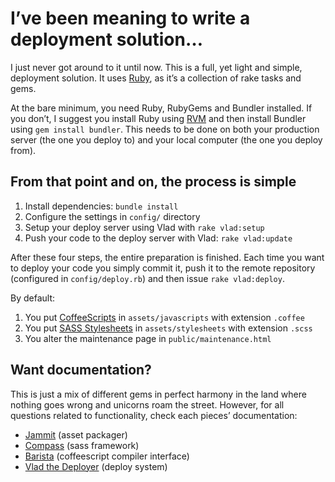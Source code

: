 I’ve been meaning to write a deployment solution…
=================================================
I just never got around to it until now. This is a full, yet light and simple,
deployment solution. It uses [Ruby](http://ruby-lang.com/), as it’s a collection
of rake tasks and gems.

At the bare minimum, you need Ruby, RubyGems and Bundler installed. If you
don’t, I suggest you install Ruby using [RVM](http://rvm.beginrescueend.com/)
and then install Bundler using `gem install bundler`. This needs to be done on
both your production server (the one you deploy to) and your local computer (the
one you deploy from).

From that point and on, the process is simple
---------------------------------------------
1. Install dependencies: `bundle install`
2. Configure the settings in `config/` directory
3. Setup your deploy server using Vlad with `rake vlad:setup`
4. Push your code to the deploy server with Vlad: `rake vlad:update`

After these four steps, the entire preparation is finished. Each time you want
to deploy your code you simply commit it, push it to the remote repository (configured in `config/deploy.rb`) and then issue `rake vlad:deploy`.

By default:

1. You put [CoffeeScripts](http://jashkenas.github.com/coffee-script/) in `assets/javascripts` with extension `.coffee`
2. You put [SASS Stylesheets](http://sass-lang.com/) in `assets/stylesheets` with extension `.scss`
3. You alter the maintenance page in `public/maintenance.html`

Want documentation?
-------------------
This is just a mix of different gems in perfect harmony in the land where
nothing goes wrong and unicorns roam the street. However, for all questions
related to functionality, check each pieces’ documentation:

- [Jammit](http://documentcloud.github.com/jammit/) (asset packager)
- [Compass](http://compass-style.org/) (sass framework)
- [Barista](https://github.com/Sutto/barista) (coffeescript compiler interface)
- [Vlad the Deployer](http://rubyhitsquad.com/Vlad_the_Deployer.html) (deploy system)